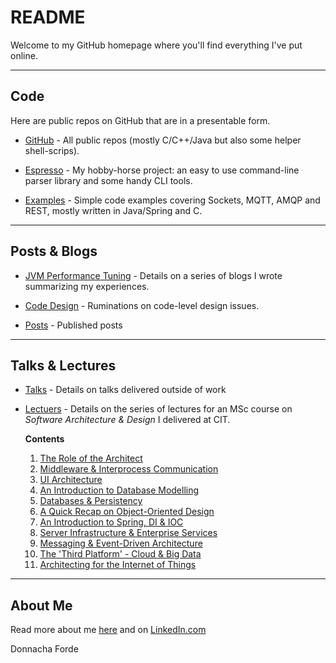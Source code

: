 
# README
Welcome to my GitHub homepage where you'll find everything I've put online. 



*** 

## Code 
Here are public repos on GitHub that are in a presentable form.

* [GitHub](https://github.com/donnachaforde) - All public repos (mostly C/C++/Java but also some helper shell-scrips).

* [Espresso](https://github.com/donnachaforde?tab=repositories&q=espresso&type=public&language=&sort=) - My hobby-horse project: an easy to use command-line parser library and some handy CLI tools. 

* [Examples](https://github.com/donnachaforde?tab=repositories&q=example&type=public&language=&sort=) - Simple code examples covering Sockets, MQTT, AMQP and REST, mostly written in Java/Spring and C.  

***
## Posts & Blogs



* [JVM Performance Tuning](blogs/jvm-performance-tuning/README.md) - Details on a series of blogs I wrote summarizing my experiences. 
	
* [Code Design](blogs/code-design/README.md) - Ruminations on code-level design issues. 

* [Posts](posts/README.md) - Published posts

	

***
## Talks & Lectures

* [Talks](./talks/README.md) - Details on talks delivered outside of work

* [Lectuers](./lectures/README.md) - Details on the series of lectures  for an MSc course on _Software Architecture & Design_ I delivered at CIT.

	**Contents**


	1. [The Role of the Architect](lectures/published/01%20-%20The%20Role%20of%20the%20Architect.pdf)
	2. [Middleware & Interprocess Communication](lectures/published/02%20-%20Middleware%20%26%20Interprocess%20Communication.pdf)
	3. [UI Architecture](lectures/published/03%20-%20UI%20Architecture.pdf)
	4. [An Introduction to Database Modelling](lectures/published/04%20-%20An%20Introduction%20to%20Database%20Modelling.pdf)
	5. [Databases & Persistency](lectures/published/05%20-%20Databases%20%26%20Persistency.pdf)
	6. [A Quick Recap on Object-Oriented Design](lectures/published/06%20-%20A%20Quick%20Recap%20on%20Object-Oriented%20Design.pdf)
	7. [An Introduction to Spring, DI & IOC](lectures/published/07%20-%20An%20Introduction%20to%20Spring%2C%20DI%20%26%20IOC.pdf) 
	8. [Server Infrastructure & Enterprise Services](lectures/published/08%20-%20Server%20Infrastructure%20%26%20Enterprise%20Services.pdf)
	9. [Messaging & Event-Driven Architecture](lectures/published/09%20-%20Messaging%20%26%20Event-Driven%20Architecture.pdf)
	10. [The 'Third Platform' - Cloud & Big Data](lectures/published/10%20-%20The%20Third%20Platform%20-%20Cloud%20%26%20Big%20Data.pdf)
	11. [Architecting for the Internet of Things](lectures/published/11%20-%20Architecting%20for%20the%20Internet%20of%20Things%20(IoT).pdf)



***
## About Me
Read more about me [here](about.md) and on [LinkedIn.com](https://www.linkedin.com/in/donnachaforde/)


Donnacha Forde


